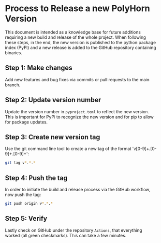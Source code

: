 # Process to Release a new PolyHorn Version
This document is intended as a knowledge base for future additions requiring a new build and release of the whole project. When following these steps, in the end, the new version is published to the python package index (PyPI) and a new release is added to the GitHub repository containing binaries.

## Step 1: Make changes
Add new features and bug fixes via commits or pull requests to the main branch.

## Step 2: Update version number
Update the version number in `pyproject.toml` to reflect the new version. This is important for PyPi to recognize the new version and for pip to allow for package updates.

## Step 3: Create new version tag
Use the git command line tool to create a new tag of the format 'v[0-9]+.[0-9]+.[0-9]+':
```bash
git tag v*.*.*
```

## Step 4: Push the tag
In order to initiate the build and release process via the GitHub workflow, now push the tag:
```bash
git push origin v*.*.*
```
## Step 5: Verify
Lastly check on GitHub under the repository `Actions`, that everything worked (all green checkmarks). This can take a few minutes. 
